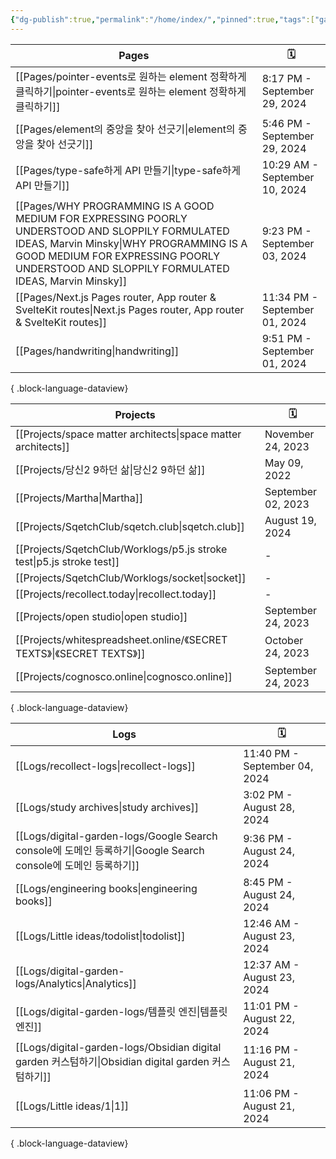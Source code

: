 ```yaml
---
{"dg-publish":true,"permalink":"/home/index/","pinned":true,"tags":["gardenEntry"],"updated":"2024-09-04T22:53:00"}
---
```






| Pages                                                                                                                                                                                                                                       | 🗓️                           |
| ------------------------------------------------------------------------------------------------------------------------------------------------------------------------------------------------------------------------------------------- | ----------------------------- |
| [[Pages/pointer-events로 원하는 element 정확하게 클릭하기\|pointer-events로 원하는 element 정확하게 클릭하기]]                                                                                                                                                   | 8:17 PM - September 29, 2024  |
| [[Pages/element의 중앙을 찾아 선긋기\|element의 중앙을 찾아 선긋기]]                                                                                                                                                                                       | 5:46 PM - September 29, 2024  |
| [[Pages/type-safe하게 API 만들기\|type-safe하게 API 만들기]]                                                                                                                                                                                       | 10:29 AM - September 10, 2024 |
| [[Pages/WHY PROGRAMMING IS A GOOD MEDIUM FOR EXPRESSING POORLY UNDERSTOOD AND SLOPPILY FORMULATED IDEAS, Marvin Minsky\|WHY PROGRAMMING IS A GOOD MEDIUM FOR EXPRESSING POORLY UNDERSTOOD AND SLOPPILY FORMULATED IDEAS, Marvin Minsky]] | 9:23 PM - September 03, 2024  |
| [[Pages/Next.js Pages router, App router & SvelteKit routes\|Next.js Pages router, App router & SvelteKit routes]]                                                                                                                       | 11:34 PM - September 01, 2024 |
| [[Pages/handwriting\|handwriting]]                                                                                                                                                                                                       | 9:51 PM - September 01, 2024  |

{ .block-language-dataview}



| Projects                                                                 | 🗓️                |
| ------------------------------------------------------------------------ | ------------------ |
| [[Projects/space matter architects\|space matter architects]]         | November 24, 2023  |
| [[Projects/당신2 9하던 삶\|당신2 9하던 삶]]                                     | May 09, 2022       |
| [[Projects/Martha\|Martha]]                                           | September 02, 2023 |
| [[Projects/SqetchClub/sqetch.club\|sqetch.club]]                      | August 19, 2024    |
| [[Projects/SqetchClub/Worklogs/p5.js stroke test\|p5.js stroke test]] | \-                 |
| [[Projects/SqetchClub/Worklogs/socket\|socket]]                       | \-                 |
| [[Projects/recollect.today\|recollect.today]]                         | \-                 |
| [[Projects/open studio\|open studio]]                                 | September 24, 2023 |
| [[Projects/whitespreadsheet.online/《SECRET TEXTS》\|《SECRET TEXTS》]]   | October 24, 2023   |
| [[Projects/cognosco.online\|cognosco.online]]                         | September 24, 2023 |

{ .block-language-dataview}



| Logs                                                                                             | 🗓️                           |
| ------------------------------------------------------------------------------------------------ | ----------------------------- |
| [[Logs/recollect-logs\|recollect-logs]]                                                       | 11:40 PM - September 04, 2024 |
| [[Logs/study archives\|study archives]]                                                       | 3:02 PM - August 28, 2024     |
| [[Logs/digital-garden-logs/Google Search console에 도메인 등록하기\|Google Search console에 도메인 등록하기]] | 9:36 PM - August 24, 2024     |
| [[Logs/engineering books\|engineering books]]                                                 | 8:45 PM - August 24, 2024     |
| [[Logs/Little ideas/todolist\|todolist]]                                                      | 12:46 AM - August 23, 2024    |
| [[Logs/digital-garden-logs/Analytics\|Analytics]]                                             | 12:37 AM - August 23, 2024    |
| [[Logs/digital-garden-logs/템플릿 엔진\|템플릿 엔진]]                                                   | 11:01 PM - August 22, 2024    |
| [[Logs/digital-garden-logs/Obsidian digital garden 커스텀하기\|Obsidian digital garden 커스텀하기]]     | 11:16 PM - August 21, 2024    |
| [[Logs/Little ideas/1\|1]]                                                                    | 11:06 PM - August 21, 2024    |

{ .block-language-dataview}
